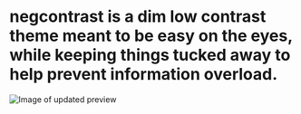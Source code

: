 # negcontrast is a dim low contrast theme meant to be easy on the eyes, while keeping things tucked away to help prevent information overload.
![Image of updated preview](https://cyb3ry4nd3r3.github.io/negcontrast/pcWhbkbnht.gif)
